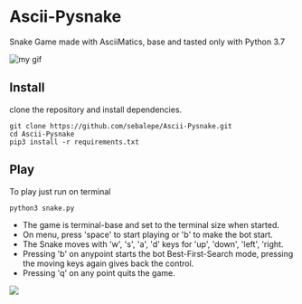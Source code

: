 # Ascii-Pysnake
Snake Game made with AsciiMatics, base and tasted only with Python 3.7

![my gif](https://github.com/sshlpe/Ascii-Pysnake/blob/main/files/assets/bot_game.gif)

## Install
clone the repository and install dependencies.
```
git clone https://github.com/sebalepe/Ascii-Pysnake.git
cd Ascii-Pysnake
pip3 install -r requirements.txt
```
## Play
To play just run on terminal
```
python3 snake.py
```

- The game is terminal-base and set to the terminal size when started. 
- On menu, press 'space' to start playing or 'b' to make the bot start.
- The Snake moves with 'w', 's', 'a', 'd' keys for 'up', 'down', 'left', 'right. 
- Pressing 'b' on anypoint starts the bot Best-First-Search mode, pressing the moving keys again gives back the control.
- Pressing 'q' on any point quits the game.


![](https://github.com/sshlpe/Ascii-Pysnake/blob/main/files/assets/mini.png)
